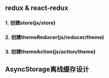 ## redux & react-redux
### 1. 创建store(js/store)
### 2. 创建themeReducer(js/reducer/theme)
### 3. 创建themeAction(js/action/theme)

## AsyncStorage离线缓存设计
